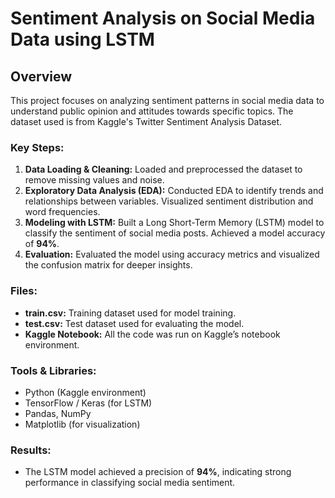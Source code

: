 # Sentiment Analysis on Social Media Data using LSTM

## Overview
This project focuses on analyzing sentiment patterns in social media data to understand public opinion and attitudes towards specific topics. The dataset used is from Kaggle's Twitter Sentiment Analysis Dataset.

### Key Steps:
1. **Data Loading & Cleaning:** Loaded and preprocessed the dataset to remove missing values and noise.
2. **Exploratory Data Analysis (EDA):** Conducted EDA to identify trends and relationships between variables. Visualized sentiment distribution and word frequencies.
3. **Modeling with LSTM:** Built a Long Short-Term Memory (LSTM) model to classify the sentiment of social media posts. Achieved a model accuracy of **94%**.
4. **Evaluation:** Evaluated the model using accuracy metrics and visualized the confusion matrix for deeper insights.

### Files:
- **train.csv:** Training dataset used for model training.
- **test.csv:** Test dataset used for evaluating the model.
- **Kaggle Notebook:** All the code was run on Kaggle’s notebook environment.

### Tools & Libraries:
- Python (Kaggle environment)
- TensorFlow / Keras (for LSTM)
- Pandas, NumPy
- Matplotlib (for visualization)

### Results:
- The LSTM model achieved a precision of **94%**, indicating strong performance in classifying social media sentiment.
